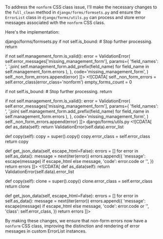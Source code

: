 To address the `nonform` CSS class issue, I'll make the necessary changes to the `full_clean` method in `django/forms/formsets.py` and ensure the `ErrorList` class in `django/forms/utils.py` can process and store error messages associated with the `nonform` CSS class.

Here's the implementation:

<changes>
<change>
<file change-number-for-this-file="1">django/forms/formsets.py</file>
<original line-count="14" no-ellipsis="true"><![CDATA[
self._non_form_errors = self.error_class()
empty_forms_count = 0

if not self.is_bound:  # Stop further processing.
    return

if not self.management_form.is_valid():
    error = ValidationError(
        self.error_messages['missing_management_form'],
        params={
            'field_names': ', '.join(
                self.management_form.add_prefix(field_name)
                for field_name in self.management_form.errors
            ),
        },
        code='missing_management_form',
    )
    self._non_form_errors.append(error)
]]></original>
<modified no-ellipsis="true"><![CDATA[
self._non_form_errors = self.error_class(error_class='nonform')
empty_forms_count = 0

if not self.is_bound:  # Stop further processing.
    return

if not self.management_form.is_valid():
    error = ValidationError(
        self.error_messages['missing_management_form'],
        params={
            'field_names': ', '.join(
                self.management_form.add_prefix(field_name)
                for field_name in self.management_form.errors
            ),
        },
        code='missing_management_form',
    )
    self._non_form_errors.append(error)
]]></modified>
</change>
<change>
<file change-number-for-this-file="1">django/forms/utils.py</file>
<original line-count="14" no-ellipsis="true"><![CDATA[
def as_data(self):
    return ValidationError(self.data).error_list

def copy(self):
    copy = super().copy()
    copy.error_class = self.error_class
    return copy

def get_json_data(self, escape_html=False):
    errors = []
    for error in self.as_data():
        message = next(iter(error))
        errors.append({
            'message': escape(message) if escape_html else message,
            'code': error.code or '',
        })
    return errors
]]></original>
<modified no-ellipsis="true"><![CDATA[
def as_data(self):
    return ValidationError(self.data).error_list

def copy(self):
    clone = super().copy()
    clone.error_class = self.error_class
    return clone

def get_json_data(self, escape_html=False):
    errors = []
    for error in self.as_data():
        message = next(iter(error))
        errors.append({
            'message': escape(message) if escape_html else message,
            'code': error.code or '',
            'class': self.error_class,
        })
    return errors
]]></modified>
</change>
</changes>
  
By making these changes, we ensure that non-form errors now have a `nonform` CSS class, improving the distinction and rendering of error messages in custom ErrorList instances.